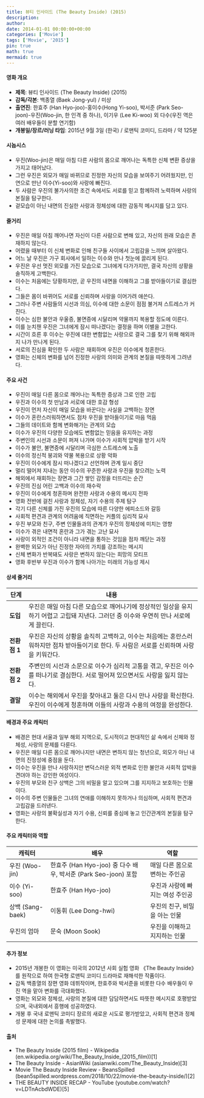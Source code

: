 ```yaml
---
title: 뷰티 인사이드 (The Beauty Inside) (2015)
description: 
author: 
date: 2014-01-01 00:00:00+00:00
categories: ['Movie']
tags: ['Movie', '2015']
pin: true
math: true
mermaid: true
---
```

#### 영화 개요

- **제목**: 뷰티 인사이드 (The Beauty Inside) (2015)  
- **감독/각본**: 백종열 (Baek Jong-yul) / 미상  
- **출연진**: 한효주 (Han Hyo-joo)-홍이수(Hong Yi-soo), 박서준 (Park Seo-joon)-우진(Woo-jin, 한 인격 중 하나), 이기우 (Lee Ki-woo) 외 다수(우진 역은 여러 배우들이 분할 연기함)  
- **개봉일/장르/러닝 타임**: 2015년 9월 3일 (한국) / 로맨틱 코미디, 드라마 / 약 125분  

#### 시놉시스

- 우진(Woo-jin)은 매일 아침 다른 사람의 몸으로 깨어나는 독특한 신체 변환 증상을 가지고 태어났다.  
- 그런 우진은 외모가 매일 바뀌므로 진정한 자신의 모습을 보여주기 어려웠지만, 인연으로 만난 이수(Yi-soo)와 사랑에 빠진다.  
- 두 사람은 우진의 불가사의한 조건 속에서도 서로를 믿고 함께하려 노력하며 사랑의 본질을 탐구한다.  
- 겉모습이 아닌 내면의 진실한 사랑과 정체성에 대한 감동적 메시지를 담고 있다.  

#### 줄거리

- 우진은 매일 아침 깨어나면 자신이 다른 사람으로 변해 있고, 자신의 원래 모습은 존재하지 않는다.  
- 어렸을 때부터 이 신체 변화로 인해 친구들 사이에서 고립감을 느끼며 살아왔다.  
- 어느 날 우진은 가구 회사에서 일하는 이수와 만나 첫눈에 끌리게 된다.  
- 우진은 우선 멋진 외모를 가진 모습으로 그녀에게 다가가지만, 결국 자신의 상황을 솔직하게 고백한다.  
- 이수는 처음에는 당황하지만, 곧 우진의 내면을 이해하고 그를 받아들이기로 결심한다.  
- 그들은 몸이 바뀌어도 서로를 신뢰하며 사랑을 이어가려 애쓴다.  
- 그러나 주변 사람들의 시선과 의심, 이수에 대한 소문이 점점 불거져 스트레스가 커진다.  
- 이수는 심한 불안과 우울증, 불면증에 시달리며 약물까지 복용할 정도에 이른다.  
- 이를 눈치챈 우진은 그녀에게 잠시 떠나겠다는 결정을 하며 이별을 고한다.  
- 시간이 흐른 후 이수는 우진에 대한 변함없는 사랑으로 결국 그를 찾기 위해 해외까지 나가 만나게 된다.  
- 서로의 진심을 확인한 두 사람은 재회하며 우진은 이수에게 청혼한다.  
- 영화는 신체의 변화를 넘어 진정한 사랑의 의미와 관계의 본질을 따뜻하게 그려낸다.  

#### 주요 사건

- 우진이 매일 다른 몸으로 깨어나는 독특한 증상과 그로 인한 고립  
- 우진과 이수의 첫 만남과 서로에 대한 호감 형성  
- 우진이 먼저 자신이 매일 모습을 바꾼다는 사실을 고백하는 장면  
- 이수가 혼란스러워하면서도 점차 우진을 받아들이기로 마음 먹음  
- 그들의 데이트와 함께 변화해가는 관계의 모습  
- 이수가 우진의 다양한 모습에도 변함없는 믿음을 유지하는 과정  
- 주변인의 시선과 소문이 퍼져 나가며 이수가 사회적 압박을 받기 시작  
- 이수가 불안, 불면증에 시달리며 극심한 스트레스에 노출  
- 이수의 정신적 붕괴와 약물 복용으로 상황 악화  
- 우진이 이수에게 잠시 떠나겠다고 선언하며 관계 일시 중단  
- 멀리 떨어져 지내는 동안 이수의 꾸준한 사랑과 우진을 찾으려는 노력  
- 해외에서 재회하는 장면과 그간 쌓인 감정을 터뜨리는 순간  
- 우진의 진심 어린 고백과 이수의 재수락  
- 우진이 이수에게 청혼하며 완전한 사랑과 수용의 메시지 전파  
- 영화 전반에 걸친 사랑과 정체성, 자기 수용의 주제 탐구  
- 각기 다른 신체를 가진 우진의 모습에 따른 다양한 에피소드와 갈등  
- 사회적 편견과 관계의 어려움에 직면하는 커플의 심리적 묘사  
- 우진 부모와 친구, 주변 인물들과의 관계가 우진의 정체성에 미치는 영향  
- 이수가 겪은 내면적 혼란과 그가 겪는 고난 묘사  
- 사랑이 외적인 조건이 아니라 내면을 통하는 것임을 점차 깨닫는 과정  
- 완벽한 외모가 아닌 진정한 자아의 가치를 강조하는 메시지  
- 신체 변화가 반복돼도 사랑은 변하지 않는다는 희망의 모티프  
- 영화 후반부 우진과 이수가 함께 나아가는 미래의 가능성 제시  

#### 상세 줄거리

| **단계** | **내용** |
|----------|----------|
| **도입** | 우진은 매일 아침 다른 모습으로 깨어나기에 정상적인 일상을 유지하기 어렵고 고립돼 지낸다. 그러던 중 이수와 우연히 만나 서로에게 끌린다. |
| **전환점 1** | 우진은 자신의 상황을 솔직히 고백하고, 이수는 처음에는 혼란스러워하지만 점차 받아들이기로 한다. 두 사람은 서로를 신뢰하며 사랑을 키워간다. |
| **전환점 2** | 주변인의 시선과 소문으로 이수가 심리적 고통을 겪고, 우진은 이수를 떠나기로 결심한다. 서로 떨어져 있으면서도 사랑을 잃지 않는다. |
| **결말** | 이수는 해외에서 우진을 찾아내고 둘은 다시 만나 사랑을 확신한다. 우진이 이수에게 청혼하며 이들의 사랑과 수용의 여정을 완성한다. |

#### 배경과 주요 캐릭터

- 배경은 현대 서울과 일부 해외 지역으로, 도시적이고 현대적인 삶 속에서 신체와 정체성, 사랑의 문제를 다룬다.  
- 우진은 매일 다른 몸으로 깨어나지만 내면은 변하지 않는 청년으로, 외모가 아닌 내면의 진정성에 중점을 둔다.  
- 이수는 우진을 만나 사랑하지만 변덕스러운 외적 변화로 인한 불안과 사회적 압박을 견뎌야 하는 강인한 여성이다.  
- 우진의 부모와 친구 상백은 그의 비밀을 알고 있으며 그를 지지하고 보호하는 인물이다.  
- 이수의 주변 인물들은 그녀의 연애를 이해하지 못하거나 의심하며, 사회적 편견과 고립감을 드러낸다.  
- 영화는 사랑의 불확실성과 자기 수용, 신뢰를 중심에 놓고 인간관계의 본질을 탐구한다.  

#### 주요 캐릭터와 역할

| **캐릭터** | **배우** | **역할** |
|------------|----------|----------|
| 우진 (Woo-jin) | 한효주 (Han Hyo-joo) 중 다수 배우, 박서준 (Park Seo-joon) 포함 | 매일 다른 몸으로 변하는 주인공 |
| 이수 (Yi-soo) | 한효주 (Han Hyo-joo) | 우진과 사랑에 빠지는 여성 주인공 |
| 상백 (Sang-baek) | 이동휘 (Lee Dong-hwi) | 우진의 친구, 비밀을 아는 인물 |
| 우진의 엄마 | 문숙 (Moon Sook) | 우진을 이해하고 지지하는 인물 |

#### 추가 정보

- 2015년 개봉한 이 영화는 미국의 2012년 사회 실험 영화 《The Beauty Inside》를 원작으로 하여 한국형 로맨틱 코미디 드라마로 재해석한 작품이다.  
- 감독 백종열의 장편 영화 데뷔작이며, 한효주와 박서준을 비롯한 다수 배우들이 우진 역을 맡아 변화를 극대화했다.  
- 영화는 외모와 정체성, 사랑의 본질에 대한 담담하면서도 따뜻한 메시지로 호평받았으며, 국내외에서 흥행에 성공하였다.  
- 개봉 후 국내 로맨틱 코미디 장르의 새로운 시도로 평가받았고, 사회적 편견과 정체성 문제에 대한 논의를 촉발했다.  

#### 출처

- The Beauty Inside (2015 film) - Wikipedia (en.wikipedia.org/wiki/The_Beauty_Inside_(2015_film))[1]  
- The Beauty Inside - AsianWiki (asianwiki.com/The_Beauty_Inside)[3]  
- Movie The Beauty Inside Review - BeansSpilled (bean5spilled.wordpress.com/2018/10/22/movie-the-beauty-inside/)[2]  
- THE BEAUTY INSIDE RECAP - YouTube (youtube.com/watch?v=LDTnAcbdWDE)[5]
